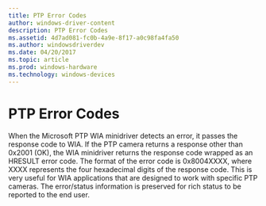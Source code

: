 ```yaml
---
title: PTP Error Codes
author: windows-driver-content
description: PTP Error Codes
ms.assetid: 4d7ad081-fc0b-4a9e-8f17-a0c98fa4fa50
ms.author: windowsdriverdev
ms.date: 04/20/2017
ms.topic: article
ms.prod: windows-hardware
ms.technology: windows-devices
---
```


# PTP Error Codes





When the Microsoft PTP WIA minidriver detects an error, it passes the response code to WIA. If the PTP camera returns a response other than 0x2001 (OK), the WIA minidriver returns the response code wrapped as an HRESULT error code. The format of the error code is 0x8004XXXX, where XXXX represents the four hexadecimal digits of the response code. This is very useful for WIA applications that are designed to work with specific PTP cameras. The error/status information is preserved for rich status to be reported to the end user.

 

 




